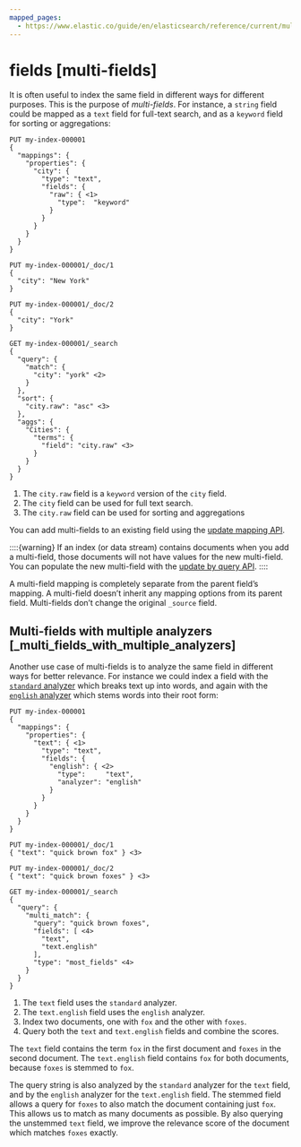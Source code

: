 ```yaml
---
mapped_pages:
  - https://www.elastic.co/guide/en/elasticsearch/reference/current/multi-fields.html
---
```


# fields [multi-fields]

It is often useful to index the same field in different ways for different purposes. This is the purpose of *multi-fields*. For instance, a `string` field could be mapped as a `text` field for full-text search, and as a `keyword` field for sorting or aggregations:

```console
PUT my-index-000001
{
  "mappings": {
    "properties": {
      "city": {
        "type": "text",
        "fields": {
          "raw": { <1>
            "type":  "keyword"
          }
        }
      }
    }
  }
}

PUT my-index-000001/_doc/1
{
  "city": "New York"
}

PUT my-index-000001/_doc/2
{
  "city": "York"
}

GET my-index-000001/_search
{
  "query": {
    "match": {
      "city": "york" <2>
    }
  },
  "sort": {
    "city.raw": "asc" <3>
  },
  "aggs": {
    "Cities": {
      "terms": {
        "field": "city.raw" <3>
      }
    }
  }
}
```

1. The `city.raw` field is a `keyword` version of the `city` field.
2. The `city` field can be used for full text search.
3. The `city.raw` field can be used for sorting and aggregations


You can add multi-fields to an existing field using the [update mapping API](https://www.elastic.co/docs/api/doc/elasticsearch/operation/operation-indices-put-mapping).

::::{warning}
If an index (or data stream) contains documents when you add a multi-field, those documents will not have values for the new multi-field. You can populate the new multi-field with the [update by query API](https://www.elastic.co/docs/api/doc/elasticsearch/operation/operation-update-by-query).
::::


A multi-field mapping is completely separate from the parent field’s mapping. A multi-field doesn’t inherit any mapping options from its parent field. Multi-fields don’t change the original `_source` field.

## Multi-fields with multiple analyzers [_multi_fields_with_multiple_analyzers]

Another use case of multi-fields is to analyze the same field in different ways for better relevance. For instance we could index a field with the [`standard` analyzer](/reference/text-analysis/analysis-standard-analyzer.md) which breaks text up into words, and again with the [`english` analyzer](/reference/text-analysis/analysis-lang-analyzer.md#english-analyzer) which stems words into their root form:

```console
PUT my-index-000001
{
  "mappings": {
    "properties": {
      "text": { <1>
        "type": "text",
        "fields": {
          "english": { <2>
            "type":     "text",
            "analyzer": "english"
          }
        }
      }
    }
  }
}

PUT my-index-000001/_doc/1
{ "text": "quick brown fox" } <3>

PUT my-index-000001/_doc/2
{ "text": "quick brown foxes" } <3>

GET my-index-000001/_search
{
  "query": {
    "multi_match": {
      "query": "quick brown foxes",
      "fields": [ <4>
        "text",
        "text.english"
      ],
      "type": "most_fields" <4>
    }
  }
}
```

1. The `text` field uses the `standard` analyzer.
2. The `text.english` field uses the `english` analyzer.
3. Index two documents, one with `fox` and the other with `foxes`.
4. Query both the `text` and `text.english` fields and combine the scores.


The `text` field contains the term `fox` in the first document and `foxes` in the second document. The `text.english` field contains `fox` for both documents, because `foxes` is stemmed to `fox`.

The query string is also analyzed by the `standard` analyzer for the `text` field, and by the `english` analyzer for the `text.english` field. The stemmed field allows a query for `foxes` to also match the document containing just `fox`. This allows us to match as many documents as possible. By also querying the unstemmed `text` field, we improve the relevance score of the document which matches `foxes` exactly.



